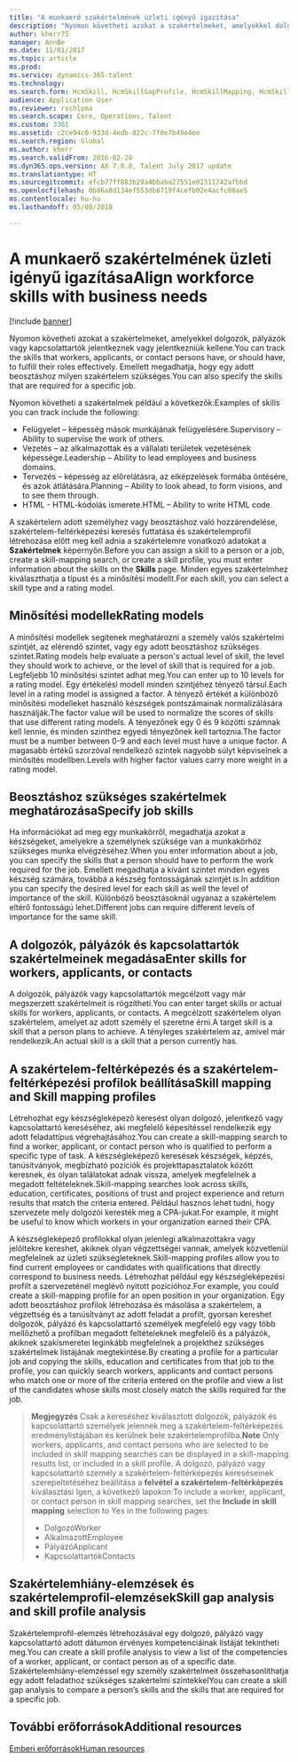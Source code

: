 ```yaml
---
title: "A munkaerő szakértelmének üzleti igényű igazítása"
description: "Nyomon követheti azokat a szakértelmeket, amelyekkel dolgozók, pályázók vagy kapcsolattartók jelentkeznek vagy jelentkezniük kellene. Emellett megadhatja, hogy egy adott beosztáshoz milyen szakértelem szükséges."
author: kherr75
manager: AnnBe
ms.date: 11/01/2017
ms.topic: article
ms.prod: 
ms.service: dynamics-365-talent
ms.technology: 
ms.search.form: HcmSkill, HcmSkillGapProfile, HcmSkillMapping, HcmSkillType
audience: Application User
ms.reviewer: rschloma
ms.search.scope: Core, Operations, Talent
ms.custom: 3361
ms.assetid: c2ce94c0-933d-4edb-822c-7f0e7b49e4ee
ms.search.region: Global
ms.author: kherr
ms.search.validFrom: 2016-02-28
ms.dyn365.ops.version: AX 7.0.0, Talent July 2017 update
ms.translationtype: HT
ms.sourcegitcommit: efcb77ff883b29a4bbaba27551e02311742afbbd
ms.openlocfilehash: 0b86a8d134ef553db6719f4cefb02e4acfc00ae5
ms.contentlocale: hu-hu
ms.lasthandoff: 05/08/2018

---
```


# <a name="align-workforce-skills-with-business-needs"></a><span data-ttu-id="ea8c8-104">A munkaerő szakértelmének üzleti igényű igazítása</span><span class="sxs-lookup"><span data-stu-id="ea8c8-104">Align workforce skills with business needs</span></span>

[!include [banner](includes/banner.md)]

<span data-ttu-id="ea8c8-105">Nyomon követheti azokat a szakértelmeket, amelyekkel dolgozók, pályázók vagy kapcsolattartók jelentkeznek vagy jelentkezniük kellene.</span><span class="sxs-lookup"><span data-stu-id="ea8c8-105">You can track the skills that workers, applicants, or contact persons have, or should have, to fulfill their roles effectively.</span></span> <span data-ttu-id="ea8c8-106">Emellett megadhatja, hogy egy adott beosztáshoz milyen szakértelem szükséges.</span><span class="sxs-lookup"><span data-stu-id="ea8c8-106">You can also specify the skills that are required for a specific job.</span></span>

<span data-ttu-id="ea8c8-107">Nyomon követheti a szakértelmek például a következők:</span><span class="sxs-lookup"><span data-stu-id="ea8c8-107">Examples of skills you can track include the following:</span></span>
-   <span data-ttu-id="ea8c8-108">Felügyelet – képesség mások munkájának felügyelésére.</span><span class="sxs-lookup"><span data-stu-id="ea8c8-108">Supervisory – Ability to supervise the work of others.</span></span>
-   <span data-ttu-id="ea8c8-109">Vezetés – az alkalmazottak és a vállalati területek vezetésének képessége.</span><span class="sxs-lookup"><span data-stu-id="ea8c8-109">Leadership – Ability to lead employees and business domains.</span></span>
-   <span data-ttu-id="ea8c8-110">Tervezés – képesség az előrelátásra, az elképzelések formába öntésére, és azok átlátására.</span><span class="sxs-lookup"><span data-stu-id="ea8c8-110">Planning – Ability to look ahead, to form visions, and to see them through.</span></span>
-   <span data-ttu-id="ea8c8-111">HTML - HTML-kódolás ismerete.</span><span class="sxs-lookup"><span data-stu-id="ea8c8-111">HTML – Ability to write HTML code.</span></span>

<span data-ttu-id="ea8c8-112">A szakértelem adott személyhez vagy beosztáshoz való hozzárendelése, szakértelem-feltérképezési keresés futtatása és szakértelemprofil létrehozása előtt meg kell adnia a szakértelemre vonatkozó adatokat a **Szakértelmek** képernyőn.</span><span class="sxs-lookup"><span data-stu-id="ea8c8-112">Before you can assign a skill to a person or a job, create a skill-mapping search, or create a skill profile, you must enter information about the skills on the **Skills** page.</span></span> <span data-ttu-id="ea8c8-113">Minden egyes szakértelmhez kiválaszthatja a típust és a minősítési modellt.</span><span class="sxs-lookup"><span data-stu-id="ea8c8-113">For each skill, you can select a skill type and a rating model.</span></span>

## <a name="rating-models"></a><span data-ttu-id="ea8c8-114">Minősítési modellek</span><span class="sxs-lookup"><span data-stu-id="ea8c8-114">Rating models</span></span>
<span data-ttu-id="ea8c8-115">A minősítési modellek segítenek meghatározni a személy valós szakértelmi szintjét, az elérendő szintet, vagy egy adott beosztáshoz szükséges szintet.</span><span class="sxs-lookup"><span data-stu-id="ea8c8-115">Rating models help evaluate a person's actual level of skill, the level they should work to achieve, or the level of skill that is required for a job.</span></span> <span data-ttu-id="ea8c8-116">Legfeljebb 10 minősítési szintet adhat meg.</span><span class="sxs-lookup"><span data-stu-id="ea8c8-116">You can enter up to 10 levels for a rating model.</span></span>  <span data-ttu-id="ea8c8-117">Egy értékelési modell minden szintjéhez tényező társul.</span><span class="sxs-lookup"><span data-stu-id="ea8c8-117">Each level in a rating model is assigned a factor.</span></span>  <span data-ttu-id="ea8c8-118">A tényező értékét a különböző minősítési modelleket használó készségek pontszámainak normalizálására használják.</span><span class="sxs-lookup"><span data-stu-id="ea8c8-118">The factor value will be used to normalize the scores of skills that use different rating models.</span></span>  <span data-ttu-id="ea8c8-119">A tényezőnek egy 0 és 9 közötti számnak kell lennie, és minden szinthez egyedi tényezőnek kell tartoznia.</span><span class="sxs-lookup"><span data-stu-id="ea8c8-119">The factor must be a number between 0-9 and each level must have a unique factor.</span></span>  <span data-ttu-id="ea8c8-120">A magasabb értékű szorzóval rendelkező szintek nagyobb súlyt képviselnek a minősítés modellben.</span><span class="sxs-lookup"><span data-stu-id="ea8c8-120">Levels with higher factor values carry more weight in a rating model.</span></span>

## <a name="specify-job-skills"></a><span data-ttu-id="ea8c8-121">Beosztáshoz szükséges szakértelmek meghatározása</span><span class="sxs-lookup"><span data-stu-id="ea8c8-121">Specify job skills</span></span>
<span data-ttu-id="ea8c8-122">Ha információkat ad meg egy munkakörről, megadhatja azokat a készségeket, amelyekre a személynek szüksége van a munkakörhöz szükséges munka elvégzéséhez.</span><span class="sxs-lookup"><span data-stu-id="ea8c8-122">When you enter information about a job, you can specify the skills that a person should have to perform the work required for the job.</span></span>  <span data-ttu-id="ea8c8-123">Emellett megadhatja a kívánt szintet minden egyes készség számára, továbbá a készség fontosságának szintjét is.</span><span class="sxs-lookup"><span data-stu-id="ea8c8-123">In addition you can specify the desired level for each skill as well the level of importance of the skill.</span></span> <span data-ttu-id="ea8c8-124">Különböző beosztásoknál ugyanaz a szakértelem eltérő fontosságú lehet.</span><span class="sxs-lookup"><span data-stu-id="ea8c8-124">Different jobs can require different levels of importance for the same skill.</span></span>

## <a name="enter-skills-for-workers-applicants-or-contacts"></a><span data-ttu-id="ea8c8-125">A dolgozók, pályázók és kapcsolattartók szakértelmeinek megadása</span><span class="sxs-lookup"><span data-stu-id="ea8c8-125">Enter skills for workers, applicants, or contacts</span></span>
<span data-ttu-id="ea8c8-126">A dolgozók, pályázók vagy kapcsolattartók megcélzott vagy már megszerzett szakértelmeit is rögzítheti.</span><span class="sxs-lookup"><span data-stu-id="ea8c8-126">You can enter target skills or actual skills for workers, applicants, or contacts.</span></span> <span data-ttu-id="ea8c8-127">A megcélzott szakértelem olyan szakértelem, amelyet az adott személy el szeretne érni.</span><span class="sxs-lookup"><span data-stu-id="ea8c8-127">A target skill is a skill that a person plans to achieve.</span></span> <span data-ttu-id="ea8c8-128">A tényleges szakértelem az, amivel már rendelkezik.</span><span class="sxs-lookup"><span data-stu-id="ea8c8-128">An actual skill is a skill that a person currently has.</span></span>

## <a name="skill-mapping-and-skill-mapping-profiles"></a><span data-ttu-id="ea8c8-129"> A szakértelem-feltérképezés és a szakértelem-feltérképezési profilok beállítása</span><span class="sxs-lookup"><span data-stu-id="ea8c8-129">Skill mapping and Skill mapping profiles</span></span>
<span data-ttu-id="ea8c8-130">Létrehozhat egy készségleképező keresést olyan dolgozó, jelentkező vagy kapcsolattartó kereséséhez, aki megfelelő képesítéssel rendelkezik egy adott feladattípus végrehajtásához.</span><span class="sxs-lookup"><span data-stu-id="ea8c8-130">You can create a skill-mapping search to find a worker, applicant, or contact person who is qualified to perform a specific type of task.</span></span> <span data-ttu-id="ea8c8-131">A készségleképező keresések készségek, képzés, tanúsítványok, megbízható pozíciók és projekttapasztalatok között keresnek, és olyan találatokat adnak vissza, amelyek megfelelnek a megadott feltételeknek.</span><span class="sxs-lookup"><span data-stu-id="ea8c8-131">Skill-mapping searches look across skills, education, certificates, positions of trust and project experience and return results that match the criteria entered.</span></span>  <span data-ttu-id="ea8c8-132">Például hasznos lehet tudni, hogy szervezete mely dolgozói keresték meg a CPA-jukat.</span><span class="sxs-lookup"><span data-stu-id="ea8c8-132">For example, it might be useful to know which workers in your organization earned their CPA.</span></span>

<span data-ttu-id="ea8c8-133">A készségleképező profilokkal olyan jelenlegi alkalmazottakra vagy jelöltekre kereshet, akiknek olyan végzettségei vannak, amelyek közvetlenül megfelelnek az üzleti szükségleteknek.</span><span class="sxs-lookup"><span data-stu-id="ea8c8-133">Skill-mapping profiles allow you to find current employees or candidates with qualifications that directly correspond to business needs.</span></span>  <span data-ttu-id="ea8c8-134">Létrehozhat például egy készségleképezési profilt a szervezeténél meglévő nyitott pozícióhoz.</span><span class="sxs-lookup"><span data-stu-id="ea8c8-134">For example, you could create a skill-mapping profile for an open position in your organization.</span></span> <span data-ttu-id="ea8c8-135">Egy adott beosztáshoz profilok létrehozása és másolása a szakértelem, a végzettség és a tanúsítványt az adott feladat a profilt, gyorsan kereshet dolgozók, pályázó és kapcsolattartó személyek megfelelő egy vagy több mellőzhető a profilban megadott feltételeknek megfelelő és a pályázók, akiknek szakismeretei leginkább megfelelnek a projekthez szükséges szakértelmek listájának megtekintése.</span><span class="sxs-lookup"><span data-stu-id="ea8c8-135">By creating a profile for a particular job and copying the skills, education and certificates from that job to the profile, you can quickly search workers, applicants and contact persons who match one or more of the criteria entered on the profile and view a list of the candidates whose skills most closely match the skills required for the job.</span></span>

> <span data-ttu-id="ea8c8-136">**Megjegyzés** Csak a kereséshez kiválasztott dolgozók, pályázók és kapcsolattartó személyek jelennek meg a szakértelem-feltérképezés eredménylistájában és kerülnek bele szakértelemprofilba.</span><span class="sxs-lookup"><span data-stu-id="ea8c8-136">**Note** Only workers, applicants, and contact persons who are selected to be included in skill mapping searches can be displayed in a skill-mapping results list, or included in a skill profile.</span></span> <span data-ttu-id="ea8c8-137">A dolgozó, pályázó vagy kapcsolattartó személy a szakértelem-feltérképezés kereséseinek szerepeltetéséhez beállítása a **felvétel a szakértelem-feltérképezés** kiválasztási Igen, a következő lapokon:</span><span class="sxs-lookup"><span data-stu-id="ea8c8-137">To include a worker, applicant, or contact person in skill mapping searches, set the **Include in skill mapping** selection to Yes in the following pages:</span></span>
> 
> + <span data-ttu-id="ea8c8-138">Dolgozó</span><span class="sxs-lookup"><span data-stu-id="ea8c8-138">Worker</span></span>
> + <span data-ttu-id="ea8c8-139">Alkalmazott</span><span class="sxs-lookup"><span data-stu-id="ea8c8-139">Employee</span></span>
> + <span data-ttu-id="ea8c8-140">Pályázó</span><span class="sxs-lookup"><span data-stu-id="ea8c8-140">Applicant</span></span>
> + <span data-ttu-id="ea8c8-141">Kapcsolattartók</span><span class="sxs-lookup"><span data-stu-id="ea8c8-141">Contacts</span></span>

## <a name="skill-gap-analysis-and-skill-profile-analysis"></a><span data-ttu-id="ea8c8-142">Szakértelemhiány-elemzések és szakértelemprofil-elemzések</span><span class="sxs-lookup"><span data-stu-id="ea8c8-142">Skill gap analysis and skill profile analysis</span></span>
<span data-ttu-id="ea8c8-143">Szakértelemprofil-elemzés létrehozásával egy dolgozó, pályázó vagy kapcsolattartó adott dátumon érvényes kompetenciáinak listáját tekintheti meg.</span><span class="sxs-lookup"><span data-stu-id="ea8c8-143">You can create a skill profile analysis to view a list of the competencies of a worker, applicant, or contact person as of a specific date.</span></span> <span data-ttu-id="ea8c8-144">Szakértelemhiány-elemzéssel egy személy szakértelmeit összehasonlíthatja egy adott feladathoz szükséges szakértelmi szintekkel</span><span class="sxs-lookup"><span data-stu-id="ea8c8-144">You can create a skill gap analysis to compare a person’s skills and the skills that are required for a specific job.</span></span>  



<a name="additional-resources"></a><span data-ttu-id="ea8c8-145">További erőforrások</span><span class="sxs-lookup"><span data-stu-id="ea8c8-145">Additional resources</span></span>
--------

[<span data-ttu-id="ea8c8-146">Emberi erőforrások</span><span class="sxs-lookup"><span data-stu-id="ea8c8-146">Human resources</span></span>](index.md)




